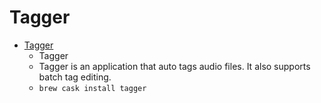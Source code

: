 # Tagger
- [Tagger](https://bilalh.github.io/projects/tagger/)
  -  Tagger
  - Tagger is an application that auto tags audio files. It also supports batch tag editing.
  - `brew cask install tagger`
